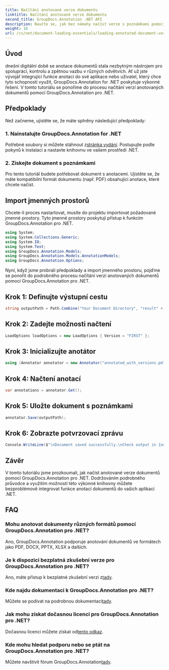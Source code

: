 ```yaml
---
title: Načítání anotované verze dokumentu
linktitle: Načítání anotované verze dokumentu
second_title: GroupDocs.Annotation .NET API
description: Naučte se, jak bez námahy načíst verze s poznámkami pomocí GroupDocs.Annotation pro .NET. Zjednodušte spolupráci a procesy kontroly.
weight: 16
url: /cs/net/document-loading-essentials/loading-annotated-document-version/
---
```

## Úvod
dnešní digitální době se anotace dokumentů stala nezbytným nástrojem pro spolupráci, kontrolu a zpětnou vazbu v různých odvětvích. Ať už jste vývojář integrující funkce anotací do své aplikace nebo uživatel, který chce tyto schopnosti využít, GroupDocs.Annotation for .NET poskytuje výkonné řešení. V tomto tutoriálu se ponoříme do procesu načítání verzí anotovaných dokumentů pomocí GroupDocs.Annotation pro .NET.
## Předpoklady
Než začneme, ujistěte se, že máte splněny následující předpoklady:
### 1. Nainstalujte GroupDocs.Annotation for .NET
 Potřebné soubory si můžete stáhnout z[stránka vydání](https://releases.groupdocs.com/annotation/net/). Postupujte podle pokynů k instalaci a nastavte knihovnu ve vašem prostředí .NET.
### 2. Získejte dokument s poznámkami
Pro tento tutoriál budete potřebovat dokument s anotacemi. Ujistěte se, že máte kompatibilní formát dokumentu (např. PDF) obsahující anotace, které chcete načíst.

## Import jmenných prostorů
Chcete-li proces nastartovat, musíte do projektu importovat požadované jmenné prostory. Tyto jmenné prostory poskytují přístup k funkcím GroupDocs.Annotation pro .NET.

```csharp
using System;
using System.Collections.Generic;
using System.IO;
using System.Text;
using GroupDocs.Annotation.Models;
using GroupDocs.Annotation.Models.AnnotationModels;
using GroupDocs.Annotation.Options;
```


Nyní, když jsme probrali předpoklady a import jmenného prostoru, pojďme se ponořit do podrobného procesu načítání verzí anotovaných dokumentů pomocí GroupDocs.Annotation pro .NET.
## Krok 1: Definujte výstupní cestu
```csharp
string outputPath = Path.Combine("Your Document Directory", "result" + Path.GetExtension("input.pdf"));
```
## Krok 2: Zadejte možnosti načtení
```csharp
LoadOptions loadOptions = new LoadOptions { Version = "FIRST" };
```
## Krok 3: Inicializujte anotátor
```csharp
using (Annotator annotator = new Annotator("annotated_with_versions.pdf", loadOptions))
```
## Krok 4: Načtení anotací
```csharp
var annotations = annotator.Get();
```
## Krok 5: Uložte dokument s poznámkami
```csharp
annotator.Save(outputPath);
```
## Krok 6: Zobrazte potvrzovací zprávu
```csharp
Console.WriteLine($"\nDocument saved successfully.\nCheck output in {outputPath}.");
```

## Závěr
V tomto tutoriálu jsme prozkoumali, jak načíst anotované verze dokumentů pomocí GroupDocs.Annotation pro .NET. Dodržováním podrobného průvodce a využitím možností této výkonné knihovny můžete bezproblémově integrovat funkce anotací dokumentů do vašich aplikací .NET.
## FAQ
### Mohu anotovat dokumenty různých formátů pomocí GroupDocs.Annotation pro .NET?
Ano, GroupDocs.Annotation podporuje anotování dokumentů ve formátech jako PDF, DOCX, PPTX, XLSX a dalších.
### Je k dispozici bezplatná zkušební verze pro GroupDocs.Annotation pro .NET?
 Ano, máte přístup k bezplatné zkušební verzi z[tady](https://releases.groupdocs.com/).
### Kde najdu dokumentaci k GroupDocs.Annotation pro .NET?
 Můžete se podívat na podrobnou dokumentaci[tady](https://tutorials.groupdocs.com/annotation/net/).
### Jak mohu získat dočasnou licenci pro GroupDocs.Annotation pro .NET?
 Dočasnou licenci můžete získat od[tento odkaz](https://purchase.groupdocs.com/temporary-license/).
### Kde mohu hledat podporu nebo se ptát na GroupDocs.Annotation pro .NET?
 Můžete navštívit fórum GroupDocs.Annotation[tady](https://forum.groupdocs.com/c/annotation/10).
